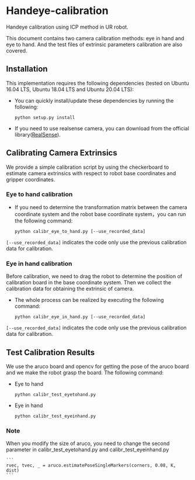 # Handeye-calibration
Handeye calibration using ICP method in UR robot. 

This document contains two camera calibration methods: eye in hand and eye to hand. And the test files of extrinsic parameters calibration are also covered. 

## Installation
This implementation requires the following dependencies (tested on Ubuntu 16.04 LTS, Ubuntu 18.04 LTS and Ubuntu 20.04 LTS):
* You can quickly install/update these dependencies by running the following:

    ```shell
    python setup.py install
    ```

* If you need to use realsense camera, you can download from the official library([RealSense](https://github.com/IntelRealSense/librealsense)).

## Calibrating Camera Extrinsics
We provide a simple calibration script by using the checkerboard to estimate camera extrinsics with respect to robot base coordinates and gripper coordinates.

### Eye to hand calibration

* If you need to determine the transformation matrix between the camera coordinate system and the robot base coordinate system，you can run the following command:

    ```shell
    python calibr_eye_to_hand.py [--use_recorded_data]
    ```

`[--use_recorded_data]` indicates the code only use the previous calibration data for calibration.

### Eye in hand calibration
Before calibration, we need to drag the robot to determine the position of calibration board in the base coordinate system. Then we collect the calibration data for obtaining the extrinsic of camera. 

* The whole process can be realized by executing the following command:

    ```shell
    python calibr_eye_in_hand.py [--use_recorded_data]
    ```
`[--use_recorded_data]` indicates the code only use the previous calibration data for calibration.

## Test Calibration Results
We use the aruco board and opencv for getting the pose of the aruco board and we make the robot grasp the board. The following command:

* Eye to hand

    ```shell
    python calibr_test_eyetohand.py
    ```

* Eye in hand

    ```shell
    python calibr_test_eyeinhand.py
    ```

### Note
When you modify the size of aruco, you need to change the second parameter in calibr_test_eyetohand.py and calibr_test_eyeinhand.py

    ```
    rvec, tvec, _ = aruco.estimatePoseSingleMarkers(corners, 0.08, K, dist)
    ```